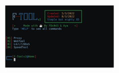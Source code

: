 <p align="center"><img src="https://raw.githubusercontent.com/FDc0d3/F-Tool/main/screenshot/IMG_20220803_215921.jpg" width="350px" height="200px" alt="picture"></p>
